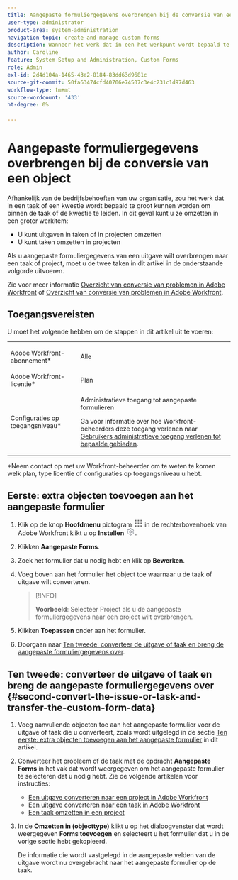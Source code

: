```yaml
---
title: Aangepaste formuliergegevens overbrengen bij de conversie van een object
user-type: administrator
product-area: system-administration
navigation-topic: create-and-manage-custom-forms
description: Wanneer het werk dat in een het werkpunt wordt bepaald te groot wordt, kunt u het in een groter het werkpunt omzetten.
author: Caroline
feature: System Setup and Administration, Custom Forms
role: Admin
exl-id: 2d4d104a-1465-43e2-8184-83dd63d9681c
source-git-commit: 50fa63474cfd40706e74507c3e4c231c1d97d463
workflow-type: tm+mt
source-wordcount: '433'
ht-degree: 0%

---
```


# Aangepaste formuliergegevens overbrengen bij de conversie van een object

Afhankelijk van de bedrijfsbehoeften van uw organisatie, zou het werk dat in een taak of een kwestie wordt bepaald te groot kunnen worden om binnen de taak of de kwestie te leiden. In dit geval kunt u ze omzetten in een groter werkitem:

* U kunt uitgaven in taken of in projecten omzetten
* U kunt taken omzetten in projecten

Als u aangepaste formuliergegevens van een uitgave wilt overbrengen naar een taak of project, moet u de twee taken in dit artikel in de onderstaande volgorde uitvoeren.

Zie voor meer informatie [Overzicht van conversie van problemen in Adobe Workfront](../../../manage-work/issues/convert-issues/convert-issues.md) of [Overzicht van conversie van problemen in Adobe Workfront](../../../manage-work/issues/convert-issues/convert-issues.md).

## Toegangsvereisten

U moet het volgende hebben om de stappen in dit artikel uit te voeren:

<table style="table-layout:auto"> 
 <col> 
 <col> 
 <tbody> 
  <tr data-mc-conditions=""> 
   <td role="rowheader"> <p>Adobe Workfront-abonnement*</p> </td> 
   <td>Alle</td> 
  </tr> 
  <tr> 
   <td role="rowheader">Adobe Workfront-licentie*</td> 
   <td>Plan</td> 
  </tr> 
  <tr data-mc-conditions=""> 
   <td role="rowheader">Configuraties op toegangsniveau*</td> 
   <td> <p>Administratieve toegang tot aangepaste formulieren</p> <p>Ga voor informatie over hoe Workfront-beheerders deze toegang verlenen naar <a href="../../../administration-and-setup/add-users/configure-and-grant-access/grant-users-admin-access-certain-areas.md" class="MCXref xref">Gebruikers administratieve toegang verlenen tot bepaalde gebieden</a>.</p> </td> 
  </tr> 
 </tbody> 
</table>

&#42;Neem contact op met uw Workfront-beheerder om te weten te komen welk plan, type licentie of configuraties op toegangsniveau u hebt.

## Eerste: extra objecten toevoegen aan het aangepaste formulier

1. Klik op de knop **Hoofdmenu** pictogram ![](assets/main-menu-icon.png) in de rechterbovenhoek van Adobe Workfront klikt u op **Instellen** ![](assets/gear-icon-settings.png).

1. Klikken **Aangepaste Forms**.
1. Zoek het formulier dat u nodig hebt en klik op **Bewerken**.
1. Voeg boven aan het formulier het object toe waarnaar u de taak of uitgave wilt converteren.
   >[!INFO]
   >
   >**Voorbeeld**: Selecteer Project als u de aangepaste formuliergegevens naar een project wilt overbrengen.

1. Klikken **Toepassen** onder aan het formulier.

1. Doorgaan naar [Ten tweede: converteer de uitgave of taak en breng de aangepaste formuliergegevens over](#second-convert-the-issue-or-task-and-transfer-the-custom-form-data).

## Ten tweede: converteer de uitgave of taak en breng de aangepaste formuliergegevens over {#second-convert-the-issue-or-task-and-transfer-the-custom-form-data}

1. Voeg aanvullende objecten toe aan het aangepaste formulier voor de uitgave of taak die u converteert, zoals wordt uitgelegd in de sectie [Ten eerste: extra objecten toevoegen aan het aangepaste formulier](#first-add-additonal-objects-to-the-custom-form) in dit artikel.
1. Converteer het probleem of de taak met de opdracht **Aangepaste Forms** in het vak dat wordt weergegeven om het aangepaste formulier te selecteren dat u nodig hebt. Zie de volgende artikelen voor instructies:

   * [Een uitgave converteren naar een project in Adobe Workfront](../../../manage-work/issues/convert-issues/convert-issue-to-project.md)
   * [Een uitgave converteren naar een taak in Adobe Workfront](../../../manage-work/issues/convert-issues/convert-issue-to-task.md)
   * [Een taak omzetten in een project](../../../manage-work/tasks/manage-tasks/convert-task-to-project.md)

1. In de **Omzetten in (objecttype)** klikt u op het dialoogvenster dat wordt weergegeven **Forms toevoegen** en selecteert u het formulier dat u in de vorige sectie hebt gekopieerd.

   De informatie die wordt vastgelegd in de aangepaste velden van de uitgave wordt nu overgebracht naar het aangepaste formulier op de taak.


<!--
## First: Copy the custom form {#first-copy-the-custom-form}

First you need to make sure that you retain any custom form data on a task or issue you want to convert. Because the custom form data must be an exact match on the converted item, it is best practice to duplicate the form so that you can attach it to the new object.

>[!TIP]
>
>Another way to retain custom form data in this situation is to add the larger object type to the custom form. For instructions, see the section [Start editing a custom form](../../../administration-and-setup/customize-workfront/create-manage-custom-forms/create-or-edit-a-custom-form.md#start2) in the article [Create or edit a custom form](../../../administration-and-setup/customize-workfront/create-manage-custom-forms/create-or-edit-a-custom-form.md).

1. Click the **Main Menu** icon ![](assets/main-menu-icon.png) in the upper-right corner of Adobe Workfront, then click **Setup** ![](assets/gear-icon-settings.png).

1. Click **Custom Forms**.
1. Select the task- or issue-type custom form, then click **Copy**.
1. In the **Custom Form** dialog box, specify a name for the new form.  

1. From the **Form Type** drop-down menu, select the type of object you want to create the new custom form for

   **Example:** If you want to transfer the custom form data to a project, select Project.

1. Click **Copy Form**.

   This copied custom form can now be attached to a task or project.

1. Continue on to [Second: Convert the issue or task and transfer the custom form data](#second-convert-the-issue-or-task-and-transfer-the-custom-form-data).
-->